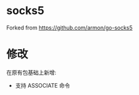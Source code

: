 socks5
=========

Forked from https://github.com/armon/go-socks5

修改
====

在原有包基础上新增:
* 支持 ASSOCIATE 命令
